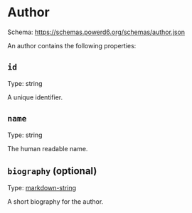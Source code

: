 # Author

Schema: https://schemas.powerd6.org/schemas/author.json

An author contains the following properties:

## `id`

Type: string

A unique identifier.

## `name`

Type: string

The human readable name.

## `biography` (optional)

Type: [markdown-string](markdown-string.md)

A short biography for the author.
